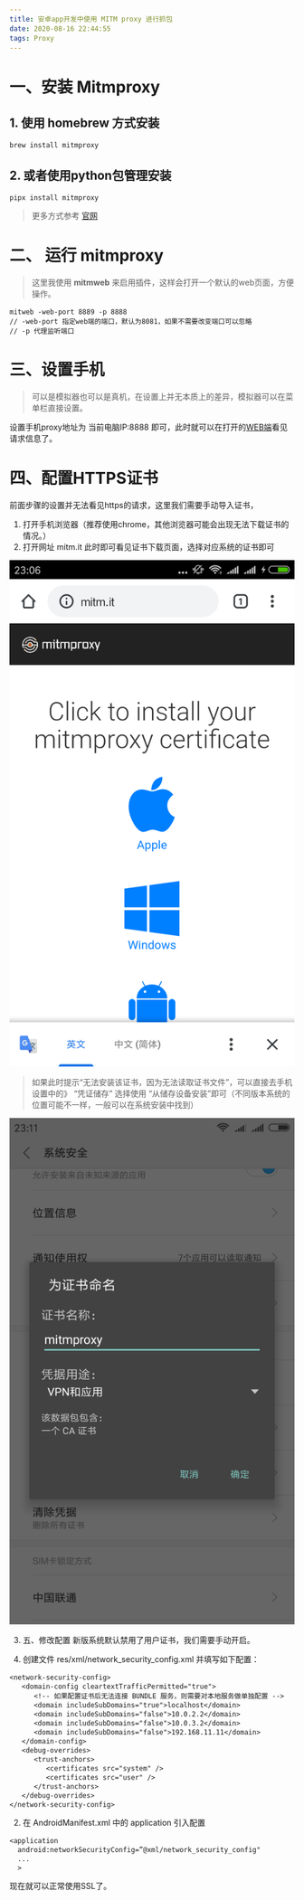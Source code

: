 ```yaml
---
title: 安卓app开发中使用 MITM proxy 进行抓包
date: 2020-08-16 22:44:55
tags: Proxy
---
```


# 一、安装 Mitmproxy

## 1. 使用 homebrew 方式安装
```
brew install mitmproxy
```

## 2. 或者使用python包管理安装
```
pipx install mitmproxy
```

> 更多方式参考 [官网](https://mitmproxy.org/)

# 二、 运行 mitmproxy
> 这里我使用 **mitmweb** 来启用插件，这样会打开一个默认的web页面，方便操作。
```
mitweb -web-port 8889 -p 8888
// -web-port 指定web端的端口，默认为8081，如果不需要改变端口可以忽略
// -p 代理监听端口
```

# 三、设置手机
> 可以是模拟器也可以是真机，在设置上并无本质上的差异，模拟器可以在菜单栏直接设置。

设置手机proxy地址为 当前电脑IP:8888 即可，此时就可以在打开的[WEB端](http://localhost:8889)看见请求信息了。

# 四、配置HTTPS证书
前面步骤的设置并无法看见https的请求，这里我们需要手动导入证书，
1. 打开手机浏览器（推荐使用chrome，其他浏览器可能会出现无法下载证书的情况。）
2. 打开网址 mitm.it 此时即可看见证书下载页面，选择对应系统的证书即可

![](use-mitmproxy/02.png)

> 如果此时提示“无法安装该证书，因为无法读取证书文件”，可以直接去手机设置中的》
> “凭证储存” 选择使用 “从储存设备安装”即可（不同版本系统的位置可能不一样，一般可以在系统安装中找到）

![](use-mitmproxy/01.png)

3. 五、修改配置
新版系统默认禁用了用户证书，我们需要手动开启。

1. 创建文件 res/xml/network_security_config.xml 并填写如下配置：
```
<network-security-config>
   <domain-config cleartextTrafficPermitted="true">
      <!-- 如果配置证书后无法连接 BUNDLE 服务，则需要对本地服务做单独配置 -->
      <domain includeSubDomains="true">localhost</domain>
      <domain includeSubDomains="false">10.0.2.2</domain>
      <domain includeSubDomains="false">10.0.3.2</domain>
      <domain includeSubDomains="false">192.168.11.11</domain>
   </domain-config>
   <debug-overrides>
      <trust-anchors>
         <certificates src="system" />
         <certificates src="user" />
      </trust-anchors>
   </debug-overrides>
</network-security-config>
```
2. 在 AndroidManifest.xml 中的 application 引入配置
```
<application
  android:networkSecurityConfig=”@xml/network_security_config"
  ...
  >
```
现在就可以正常使用SSL了。